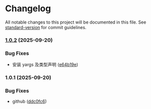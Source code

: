 # Changelog

All notable changes to this project will be documented in this file. See [standard-version](https://github.com/conventional-changelog/standard-version) for commit guidelines.

### [1.0.2](https://github.com/yujiangan/imagedown/compare/v1.0.1...v1.0.2) (2025-09-20)


### Bug Fixes

* 安装 yargs 及类型声明 ([e64b19e](https://github.com/yujiangan/imagedown/commit/e64b19ed6c172f714c31d42fcfce939db158b8d9))

### 1.0.1 (2025-09-20)


### Bug Fixes

* github ([ddc0fc6](https://github.com/yujiangan/imagedown/commit/ddc0fc6ad63fb1a9fc5b1e79784f50ced559dea2))
